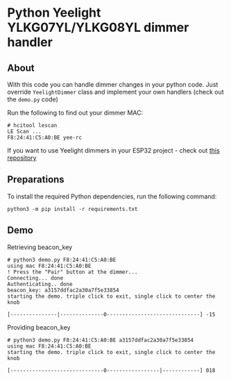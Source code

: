 # Python Yeelight YLKG07YL/YLKG08YL dimmer handler

## About

With this code you can handle dimmer changes in your python code. 
Just override `YeelightDimmer` class and implement your own handlers (check out the `demo.py` code)

Run the following to find out your dimmer MAC:
```
# hcitool lescan
LE Scan ...
F8:24:41:C5:A0:BE yee-rc
```
If you want to use Yeelight dimmers in your ESP32 project - check out [this repository](https://github.com/psylity/yeelight-dimmer-esp32)


## Preparations
To install the required Python dependencies, run the following command:
```
python3 -m pip install -r requirements.txt
```

## Demo

Retrieving beacon_key
```
# python3 demo.py F8:24:41:C5:A0:BE
using mac F8:24:41:C5:A0:BE
! Press the "Pair" button at the dimmer...
Connecting... done
Authenticating.. done
beacon_key: a3157ddfac2a30a7f5e33854
starting the demo. triple click to exit, single click to center the knob

[---------------|--------------0------------------------------] -15
```

Providing beacon_key

```
# python3 demo.py F8:24:41:C5:A0:BE a3157ddfac2a30a7f5e33854
using mac F8:24:41:C5:A0:BE
starting the demo. triple click to exit, single click to center the knob

[------------------------------0-----------------|------------] 018

```


